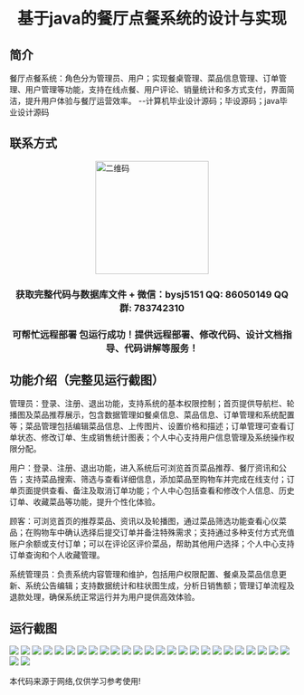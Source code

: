 <p><h1 align="center">基于java的餐厅点餐系统的设计与实现</h1></p>

## 简介
餐厅点餐系统：角色分为管理员、用户；实现餐桌管理、菜品信息管理、订单管理、用户管理等功能，支持在线点餐、用户评论、销量统计和多方式支付，界面简洁，提升用户体验与餐厅运营效率。    --计算机毕业设计源码；毕设源码；java毕业设计源码


## 联系方式
<img src="https://bs-1329754181.cos.ap-shanghai.myqcloud.com/wx.jpg" alt="二维码" style="display: block; margin: 0 auto;" width="200px">
<p><h3 align="center">获取完整代码与数据库文件 + 微信：bysj5151 QQ: 86050149 QQ群: 783742310</h3></p>
<p><h3 align="center">可帮忙远程部署 包运行成功！提供远程部署、修改代码、设计文档指导、代码讲解等服务！</h3></p>

## 功能介绍（完整见运行截图）
管理员：登录、注册、退出功能，支持系统的基本权限控制；首页提供导航栏、轮播图及菜品推荐展示，包含数据管理如餐桌信息、菜品信息、订单管理和系统配置等；菜品管理包括编辑菜品信息、上传图片、设置价格和描述；订单管理可查看订单状态、修改订单、生成销售统计图表；个人中心支持用户信息管理及系统操作权限分配。

用户：登录、注册、退出功能，进入系统后可浏览首页菜品推荐、餐厅资讯和公告；支持菜品搜索、筛选与查看详细信息，添加菜品至购物车并完成在线支付；订单页面提供查看、备注及取消订单功能；个人中心包括查看和修改个人信息、历史订单、收藏菜品等功能，提升个性化体验。

顾客：可浏览首页的推荐菜品、资讯以及轮播图，通过菜品筛选功能查看心仪菜品；在购物车中确认选择后提交订单并备注特殊需求；支持通过多种支付方式充值账户余额或支付订单；可以在评论区评价菜品，帮助其他用户选择；个人中心支持订单查询和个人收藏管理。

系统管理员：负责系统内容管理和维护，包括用户权限配置、餐桌及菜品信息更新、系统公告编辑；支持数据统计和柱状图生成，分析日销售额；管理订单流程及退款处理，确保系统正常运行并为用户提供高效体验。


## 运行截图
![](https://bs-1329754181.cos.ap-shanghai.myqcloud.com/ssm/RestaurantOrderSystem/img/001.jpg)
![](https://bs-1329754181.cos.ap-shanghai.myqcloud.com/ssm/RestaurantOrderSystem/img/002.jpg)
![](https://bs-1329754181.cos.ap-shanghai.myqcloud.com/ssm/RestaurantOrderSystem/img/003.jpg)
![](https://bs-1329754181.cos.ap-shanghai.myqcloud.com/ssm/RestaurantOrderSystem/img/004.jpg)
![](https://bs-1329754181.cos.ap-shanghai.myqcloud.com/ssm/RestaurantOrderSystem/img/005.jpg)
![](https://bs-1329754181.cos.ap-shanghai.myqcloud.com/ssm/RestaurantOrderSystem/img/006.jpg)
![](https://bs-1329754181.cos.ap-shanghai.myqcloud.com/ssm/RestaurantOrderSystem/img/007.jpg)
![](https://bs-1329754181.cos.ap-shanghai.myqcloud.com/ssm/RestaurantOrderSystem/img/008.jpg)
![](https://bs-1329754181.cos.ap-shanghai.myqcloud.com/ssm/RestaurantOrderSystem/img/009.jpg)
![](https://bs-1329754181.cos.ap-shanghai.myqcloud.com/ssm/RestaurantOrderSystem/img/010.jpg)
![](https://bs-1329754181.cos.ap-shanghai.myqcloud.com/ssm/RestaurantOrderSystem/img/011.jpg)
![](https://bs-1329754181.cos.ap-shanghai.myqcloud.com/ssm/RestaurantOrderSystem/img/012.jpg)
![](https://bs-1329754181.cos.ap-shanghai.myqcloud.com/ssm/RestaurantOrderSystem/img/013.jpg)
![](https://bs-1329754181.cos.ap-shanghai.myqcloud.com/ssm/RestaurantOrderSystem/img/014.jpg)
![](https://bs-1329754181.cos.ap-shanghai.myqcloud.com/ssm/RestaurantOrderSystem/img/015.jpg)
![](https://bs-1329754181.cos.ap-shanghai.myqcloud.com/ssm/RestaurantOrderSystem/img/016.jpg)
![](https://bs-1329754181.cos.ap-shanghai.myqcloud.com/ssm/RestaurantOrderSystem/img/017.jpg)
![](https://bs-1329754181.cos.ap-shanghai.myqcloud.com/ssm/RestaurantOrderSystem/img/018.jpg)
![](https://bs-1329754181.cos.ap-shanghai.myqcloud.com/ssm/RestaurantOrderSystem/img/019.jpg)
![](https://bs-1329754181.cos.ap-shanghai.myqcloud.com/ssm/RestaurantOrderSystem/img/020.jpg)
![](https://bs-1329754181.cos.ap-shanghai.myqcloud.com/ssm/RestaurantOrderSystem/img/021.jpg)
![](https://bs-1329754181.cos.ap-shanghai.myqcloud.com/ssm/RestaurantOrderSystem/img/022.jpg)
![](https://bs-1329754181.cos.ap-shanghai.myqcloud.com/ssm/RestaurantOrderSystem/img/023.jpg)
![](https://bs-1329754181.cos.ap-shanghai.myqcloud.com/ssm/RestaurantOrderSystem/img/024.jpg)
![](https://bs-1329754181.cos.ap-shanghai.myqcloud.com/ssm/RestaurantOrderSystem/img/025.jpg)
![](https://bs-1329754181.cos.ap-shanghai.myqcloud.com/ssm/RestaurantOrderSystem/img/026.jpg)
![](https://bs-1329754181.cos.ap-shanghai.myqcloud.com/ssm/RestaurantOrderSystem/img/027.jpg)

<p>本代码来源于网络,仅供学习参考使用!</p>
